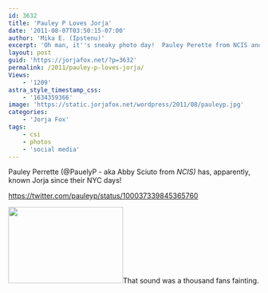 ```yaml
---
id: 3632
title: 'Pauley P Loves Jorja'
date: '2011-08-07T03:50:15-07:00'
author: 'Mika E. (Ipstenu)'
excerpt: 'Oh man, it''s sneaky photo day!  Pauley Perette from NCIS and Jorja used to work together!'
layout: post
guid: 'https://jorjafox.net/?p=3632'
permalink: /2011/pauley-p-loves-jorja/
Views:
    - '1209'
astra_style_timestamp_css:
    - '1634359366'
image: 'https://static.jorjafox.net/wordpress/2011/08/pauleyp.jpg'
categories:
    - 'Jorja Fox'
tags:
    - csi
    - photos
    - 'social media'
---
```


Pauley Perrette (@PauelyP - aka Abby Sciuto from <em>NCIS)</em> has, apparently, known Jorja since their NYC days!

https://twitter.com/pauleyp/status/100037339845365760

<a href="https://jorjafox.net/gallery/tv/csi/pub/s12/candid/photoshoot2.jpg"><img class="aligncenter size-medium wp-image-3633" title="Pauley P and Jorja" src="//static.jorjafox.net/wordpress/2011/08/pauleyp-230x153.jpg" alt="" width="230" height="153" /></a>That sound was a thousand fans fainting.